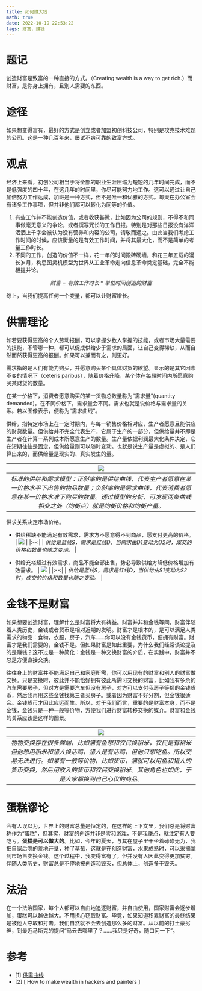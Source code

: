 ```yaml
---
title: 如何赚大钱
math: true
date: 2022-10-19 22:53:22
tags: 财富，赚钱
---
```


# 题记
创造财富是致富的一种直接的方式。（Creating wealth is a way to get rich.）而财富，是你身上拥有，且别人需要的东西。

# 途径
如果想变得富有，最好的方式是创立或者加盟初创科技公司，特别是攻克技术难题的公司。这是一种几百年来，屡试不爽可靠的致富方式。

# 观点
经济上来看，初创公司相当于将全部的职业生涯压缩为短短的几年时间完成，而不是低强度的四十年，在这几年的时间里，你尽可能努力地工作。这可以通过让自己加倍努力工作达成，加班是一种方式，但不是唯一和优雅的方式。每天在办公室会有诸多工作事项，但并非他们都可以转化为同等的价值。
1. 有些工作并不能创造价值，或者收获甚微，比如因为公司的规则，不得不和同事做毫无意义的争论，或者撰写冗长的工作日报。特别是对那些日报没有洋洋洒洒上千字会被认为没有营养和内容的公司，请敬而远之。由此当我们考虑工作时间的时候，应该衡量的是有效工作时间，并将其最大化，而不是简单的考量工作时长。
2. 不同的工作，创造的价值不一样，花一年的时间搬砖砌墙，和花三年五载的漫长岁月，构思图灵机模型为世界从工业革命走向信息革命奠定基础，完全不能相提并论。

$$
财富 = 有效工作时长 * 单位时间创造的财富
$$

综上，当我们提高任何一个变量，都可以让财富增长。

# 供需理论
如若要获得更高的个人劳动报酬，可以掌握少数人掌握的技能，或者市场大量需要的技能，不管哪一种，都可以促成供给少于需求的局面，让自己变得稀缺，从而自然而然获得更高的报酬。如果可以兼而有之，则更好。

需求指的是人们有能力购买，并愿意购买某个具体财货的欲望。显示的是其它因素不变的情况下（ceteris paribus），随着价格升降，某个体在每段时间内所愿意购买某财货的数量。

在某一价格下，消费者愿意购买的某一货物总数量称为“需求量”(quantity demanded)。在不同价格下，需求量会不同。需求也就是说价格与需求量的关系。若以图像表示，便称为“需求曲线”。

供给，指特定市场上在一定时期内，与每一销售价格相对应，生产者愿意且能供应的财货数量。但供给并不完全代表生产，它属于生产的一部分，但供给量并不即是生产者在计算一系列成本所愿意生产的数量。生产量依据利润最大化条件决定，它在短期往往是固定，但供给量则可以随时变动。也就是说生产量是虚拟的、是人们算出来的，而供给量是现实的、真实发生的量。

| ![](https://p.ipic.vip/bmbd03.jpg) | 
|:--:| 
| *标准的供给和需求模型：正斜率的是供给曲线，代表生产者愿意在某一价格水平下出售的物品数量；负斜率的是需求曲线，代表消费者愿意在某一价格水准下购买的数量。透过模型的分析，可发现两条曲线相交之处（均衡点）就是均衡价格和均衡产量。* |

供求关系决定市场价格。 
* 供给稀缺不能满足有效需求，需求方不愿意得不到商品，愿支付更高的价格。 
| ![](https://p.ipic.vip/jcqd1h.jpg) | 
|:--:| 
| *供给是蓝线S，需求是红线D，当需求由D1变动为D2时，成交的价格和数量也随之变动。* |

* 供给充裕超过有效需求，商品不能全部出售，势必导致供给方降低价格增加有效需求。
| ![](https://p.ipic.vip/qx17ni.jpg) | 
|:--:| 
| *供给是蓝线S，需求是红线D，当供给由S1变动为S2时，成交的价格和数量也随之变动。* |

# 金钱不是财富
如果想要创造财富，理解什么是财富将大有裨益。财富并非和金钱等同，财富伴随着人类历史，金钱或者货币是相对近期的发明。财富才是根本的，是可以满足人类需求的物品：食物，衣服，房子，汽车……你可以没有金钱货币，便拥有财富。财富才是我们需要的，金钱不是。但如果财富是如此重要，为什么我们经常谈论提及的是赚钱？这不过是一种简化：金钱是一种交换财富的介质，在实践中，财富并不总是方便直接交换。

往往身上的财富并不能满足自己和家庭所需，你可以用现有的财富和别人的财富做交换。只是交换时，彼此并不能恰好拥有彼此所需可交换的财富，比如我有多余的汽车需要房子，但对方是需要汽车但没有房子，对方可以支付我房子等额的金钱货币，然后我再用这些金钱找第三者买房子。或者因为财富不好分割，但金钱很适合。金钱货币才因此应运而生。所以，对于我们而言，重要的是财富本身，而不是金钱，金钱只是一种一般等价物，方便我们进行财富转移交换的媒介。财富和金钱的关系应该是这样的图景。

| ![](https://p.ipic.vip/orvvw2.jpg) | 
|:--:| 
| *物物交换存在很多弊端，比如猫有鱼想和农民换稻米，农民是有稻米但他想用稻米和猎人换活鸡，猎人是有活鸡，但他只想吃鱼。所以交易无法进行。如果有一般等价物，比如货币，猫就可以用鱼和猎人的货币交换，然后用收入的货币和农民交换稻米。其他角色也如此，于是大家都换到自己心仪的商品。* |

# 蛋糕谬论
会有人误以为，世界上的财富总量是恒定的，在这样的上下文里，我们总是将财富称作为“蛋糕”，但其实，财富的创造并非是零和游戏，不是我赚点，就注定有人要吃亏。**蛋糕是可以做大的**。比如，今年的夏天，与其在屋子里干坐着碌碌无为，我把自家后院的荒地开垦，种了草莓，这就是在创造财富，水果成熟时，可以采摘拿到市场售卖换金钱。这个过程中，我变得富有了，但并没有人因此变得更加贫穷。伴随人类历史，财富总是不停地被创造和毁灭，但总体上，创造多于毁灭。

# 法治
在一个法治国家，每个人都可以自由地追逐财富，并自由使用，国家财富会逐步增加，蛋糕可以越做越大。不用担心窃取财富。毕竟，如果知道积累财富的最终结果是被他人夺取和打击，我们自然就不会去创造那么多的财富。从以前的打土豪劣绅，到最近马斯克的提问“马云去哪里了？……我只是好奇，随口问一下”。

# 参考
- [1] [ 供需曲线 ](https://zh.m.wikipedia.org/zh-hans/%E9%9C%80%E6%B1%82%E8%88%87%E4%BE%9B%E7%B5%A6)
- [2] [ How to make wealth in hackers and painters ]
